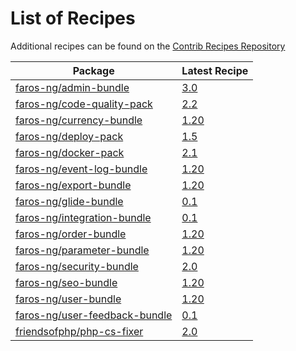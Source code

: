 # List of Recipes

Additional recipes can be found on the [Contrib Recipes Repository](https://github.com/symfony/recipes-contrib/blob/flex/main/RECIPES.md)

| Package | Latest Recipe |
| --- | --- |
| [faros-ng/admin-bundle](https://packagist.org/packages/faros-ng/admin-bundle) | [3.0](faros-ng/admin-bundle/3.0) |
| [faros-ng/code-quality-pack](https://packagist.org/packages/faros-ng/code-quality-pack) | [2.2](faros-ng/code-quality-pack/2.2) |
| [faros-ng/currency-bundle](https://packagist.org/packages/faros-ng/currency-bundle) | [1.20](faros-ng/currency-bundle/1.20) |
| [faros-ng/deploy-pack](https://packagist.org/packages/faros-ng/deploy-pack) | [1.5](faros-ng/deploy-pack/1.5) |
| [faros-ng/docker-pack](https://packagist.org/packages/faros-ng/docker-pack) | [2.1](faros-ng/docker-pack/2.1) |
| [faros-ng/event-log-bundle](https://packagist.org/packages/faros-ng/event-log-bundle) | [1.20](faros-ng/event-log-bundle/1.20) |
| [faros-ng/export-bundle](https://packagist.org/packages/faros-ng/export-bundle) | [1.20](faros-ng/export-bundle/1.20) |
| [faros-ng/glide-bundle](https://packagist.org/packages/faros-ng/glide-bundle) | [0.1](faros-ng/glide-bundle/0.1) |
| [faros-ng/integration-bundle](https://packagist.org/packages/faros-ng/integration-bundle) | [0.1](faros-ng/integration-bundle/0.1) |
| [faros-ng/order-bundle](https://packagist.org/packages/faros-ng/order-bundle) | [1.20](faros-ng/order-bundle/1.20) |
| [faros-ng/parameter-bundle](https://packagist.org/packages/faros-ng/parameter-bundle) | [1.20](faros-ng/parameter-bundle/1.20) |
| [faros-ng/security-bundle](https://packagist.org/packages/faros-ng/security-bundle) | [2.0](faros-ng/security-bundle/2.0) |
| [faros-ng/seo-bundle](https://packagist.org/packages/faros-ng/seo-bundle) | [1.20](faros-ng/seo-bundle/1.20) |
| [faros-ng/user-bundle](https://packagist.org/packages/faros-ng/user-bundle) | [1.20](faros-ng/user-bundle/1.20) |
| [faros-ng/user-feedback-bundle](https://packagist.org/packages/faros-ng/user-feedback-bundle) | [0.1](faros-ng/user-feedback-bundle/0.1) |
| [friendsofphp/php-cs-fixer](https://packagist.org/packages/friendsofphp/php-cs-fixer) | [2.0](friendsofphp/php-cs-fixer/2.0) |